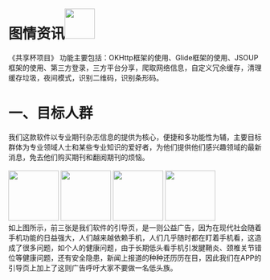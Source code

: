 
# 图情资讯<img src = "https://wx4.sinaimg.cn/mw690/006ejHeKly1fr2jvlsesqj30ha0dtn78.jpg" width=60 heigth=60>
《共享杯项目》 功能主要包括：OKHttp框架的使用、Glide框架的使用、JSOUP框架的使用、第三方登录，三方平台分享，爬取网络信息，自定义冗余缓存，清理缓存垃圾，夜间模式，识别二维码，识别条形码。<br>
# 一、目标人群 <br>
我们这款软件以专业期刊杂志信息的提供为核心，便捷和多功能性为辅，主要目标群体为专业领域人士和某些专业知识的爱好者，为他们提供他们感兴趣领域的最新消息，免去他们购买期刊和翻阅期刊的烦恼。<br><br>
<img src = "https://wx2.sinaimg.cn/mw690/006ejHeKly1fr2jvlp694j307k0dgjuk.jpg" width=100 heigth=100>
<img src = "https://wx4.sinaimg.cn/mw690/006ejHeKly1fr2jvlqfcvj307k0df42h.jpg" width=100 heigth=100>
<img src = "https://wx4.sinaimg.cn/mw690/006ejHeKly1fr2jvlppmjj307j0dewi4.jpg" width=100 heigth=100>
<img src = "https://wx4.sinaimg.cn/mw690/006ejHeKly1fr2jvlnz2ij307q0dqaci.jpg" width=100 heigth=100><br>
如上图所示，前三张是我们软件的引导页，是一则公益广告，因为在现代社会随着手机功能的日益强大，人们越来越依赖手机，人们几乎随时都在盯着手机看，这造成了很多问题，如个人的健康问题，由于长期低头看手机引发腱鞘炎、颈椎关节错位等健康问题，还有安全隐患，新闻上报道的种种还历历在目，因此我们在APP的引导页上加上了这则广告呼吁大家不要做一名低头族。<br>

